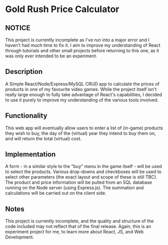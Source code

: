# Gold Rush Price Calculator
## NOTICE
This project is currently incomplete as I've run into a major error and I haven't had much time to fix it. I aim to improve my understanding of React through tutorials and other small projects before returning to this one, as it was only ever intended to be an experiment.
## Description
A Simple React/Node/Express/MySQL CRUD app to calculate the prices of products in one of my favourite video games.
While the project itself isn't really large enough to fully take advantage of React's capabilities, I decided to use it purely to improve my understanding of the various
tools involved.
## Functionality
This web app will eventually allow users to enter a list of (in-game) products they wish to buy, the day of the (virtual) year they intend to buy them on, and will return the total (virtual) cost.
## Implementation
A form - in a similar style to the "buy" menu in the game itself - will be used to select the products. Various drop-downs and checkboxes will be used to select other parameters (the exact layout and scope of these is still TBC). The product and price information will be pulled from an SQL database running on the Node server (using Express.js). The summation and calculations will be carried out on the client side.

## Notes
This project is currently incomplete, and the quality and structure of the code included may not reflect that of the final release. Again, this is an experiment project for me, to learn more about React, JS, and Web Development.
